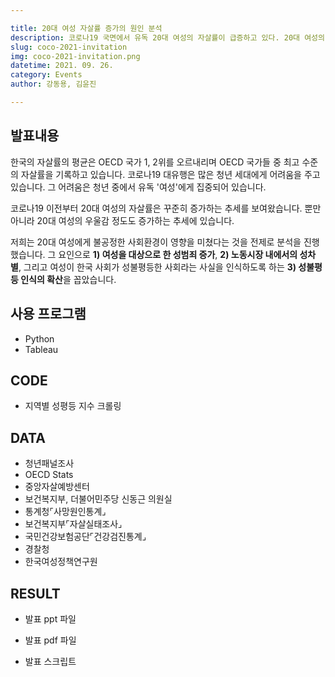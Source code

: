 ```yaml
---

title: 20대 여성 자살률 증가의 원인 분석
description: 코로나19 국면에서 유독 20대 여성의 자살률이 급증하고 있다. 20대 여성의 자살률의 현황과 자살률이 증가하는 사회적 원인을 데이터로 탐색해보았다.
slug: coco-2021-invitation
img: coco-2021-invitation.png
datetime: 2021. 09. 26.
category: Events
author: 강동용, 김윤진

---
```


## 발표내용
한국의 자살률의 평균은 OECD 국가 1, 2위를 오르내리며 OECD 국가들 중 최고 수준의 자살률을 기록하고 있습니다. 코로나19 대유행은 많은 청년 세대에게 어려움을 주고 있습니다. 그 어려움은 청년 중에서 유독 '여성'에게 집중되어 있습니다.

코로나19 이전부터 20대 여성의 자살률은 꾸준히 증가하는 추세를 보여왔습니다. 뿐만 아니라 20대 여성의 우울감 정도도 증가하는 추세에 있습니다.

저희는 20대 여성에게 불공정한 사회환경이 영향을 미쳤다는 것을 전제로 분석을 진행했습니다. 그 요인으로 **1) 여성을 대상으로 한 성범죄 증가**, **2) 노동시장 내에서의 성차별**, 그리고 여성이 한국 사회가 성불평등한 사회라는 사실을 인식하도록 하는 **3) 성불평등 인식의 확산**을 꼽았습니다.

## 사용 프로그램
* Python
* Tableau

## CODE
* 지역별 성평등 지수 크롤링

## DATA
* 청년패널조사
* OECD Stats
* 중앙자살예방센터
* 보건복지부, 더불어민주당 신동근 의원실
* 통계청⌜사망원인통계⌟
* 보건복지부⌜자살실태조사⌟
* 국민건강보험공단⌜건강검진통계⌟
* 경찰청
* 한국여성정책연구원

## RESULT
* 발표 ppt 파일

* 발표 pdf 파일

* 발표 스크립트

